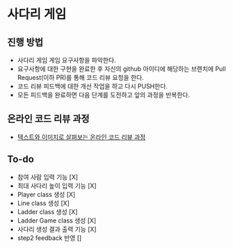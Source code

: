 # 사다리 게임

## 진행 방법

* 사다리 게임 게임 요구사항을 파악한다.
* 요구사항에 대한 구현을 완료한 후 자신의 github 아이디에 해당하는 브랜치에 Pull Request(이하 PR)를 통해 코드 리뷰 요청을 한다.
* 코드 리뷰 피드백에 대한 개선 작업을 하고 다시 PUSH한다.
* 모든 피드백을 완료하면 다음 단계를 도전하고 앞의 과정을 반복한다.

## 온라인 코드 리뷰 과정

* [텍스트와 이미지로 살펴보는 온라인 코드 리뷰 과정](https://github.com/nextstep-step/nextstep-docs/tree/master/codereview)

## To-do

* 참여 사람 입력 기능 [X]
* 최대 사다리 높이 입력 기능 [X]
* Player class 생성 [X]
* Line class 생성 [X]
* Ladder class 생성 [X]
* Ladder Game class 생성 [X]
* 사다리 생성 결과 출력 기능 [X]
* step2 feedback 반영 []